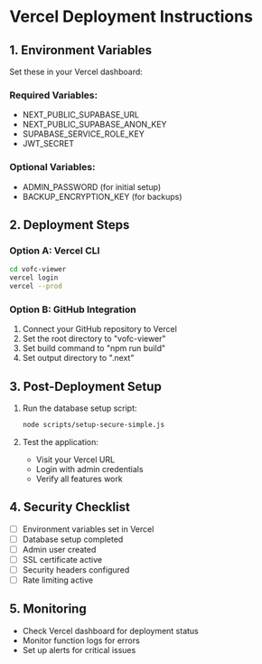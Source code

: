 
# Vercel Deployment Instructions

## 1. Environment Variables
Set these in your Vercel dashboard:

### Required Variables:
- NEXT_PUBLIC_SUPABASE_URL
- NEXT_PUBLIC_SUPABASE_ANON_KEY
- SUPABASE_SERVICE_ROLE_KEY
- JWT_SECRET

### Optional Variables:
- ADMIN_PASSWORD (for initial setup)
- BACKUP_ENCRYPTION_KEY (for backups)

## 2. Deployment Steps

### Option A: Vercel CLI
```bash
cd vofc-viewer
vercel login
vercel --prod
```

### Option B: GitHub Integration
1. Connect your GitHub repository to Vercel
2. Set the root directory to "vofc-viewer"
3. Set build command to "npm run build"
4. Set output directory to ".next"

## 3. Post-Deployment Setup

1. Run the database setup script:
   ```bash
   node scripts/setup-secure-simple.js
   ```

2. Test the application:
   - Visit your Vercel URL
   - Login with admin credentials
   - Verify all features work

## 4. Security Checklist

- [ ] Environment variables set in Vercel
- [ ] Database setup completed
- [ ] Admin user created
- [ ] SSL certificate active
- [ ] Security headers configured
- [ ] Rate limiting active

## 5. Monitoring

- Check Vercel dashboard for deployment status
- Monitor function logs for errors
- Set up alerts for critical issues
